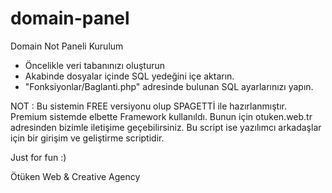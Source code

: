 # domain-panel
Domain Not Paneli
Kurulum
- Öncelikle veri tabanınızı oluşturun
- Akabinde dosyalar içinde SQL yedeğini içe aktarın.
- "Fonksiyonlar/Baglanti.php" adresinde bulunan SQL ayarlarınızı yapın.

NOT : Bu sistemin FREE versiyonu olup SPAGETTİ ile hazırlanmıştır. Premium sistemde elbette Framework kullanıldı. Bunun için otuken.web.tr adresinden bizimle iletişime geçebilirsiniz. Bu script ise yazılımcı arkadaşlar için bir girişim ve geliştirme scriptidir. 



Just for fun :)

Ötüken Web & Creative Agency
